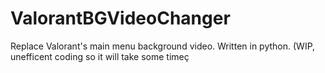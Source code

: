 # ValorantBGVideoChanger
Replace Valorant's main menu background video. Written in python. (WIP, unefficent coding so it will take some timeç
